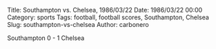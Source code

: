 Title: Southampton vs. Chelsea, 1986/03/22
Date: 1986/03/22 00:00
Category: sports
Tags: football, football scores, Southampton, Chelsea
Slug: southampton-vs-chelsea
Author: carbonero


Southampton 0 - 1 Chelsea
